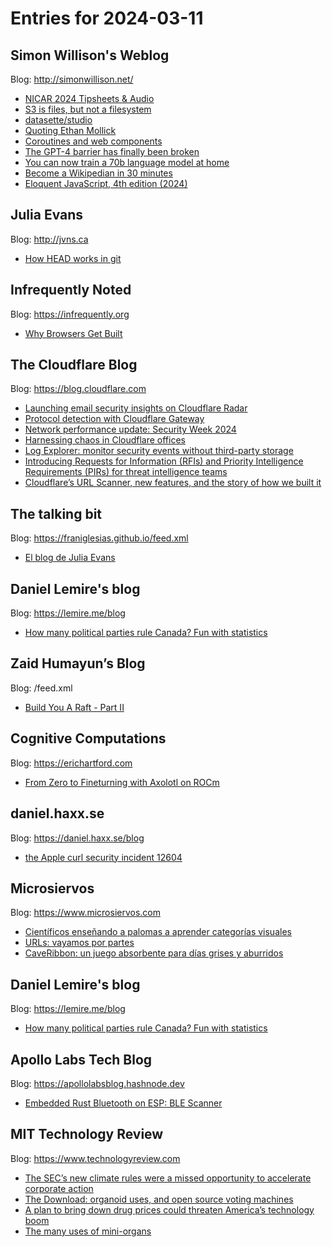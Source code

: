 # Entries for 2024-03-11
## Simon Willison's Weblog 
Blog: http://simonwillison.net/ 

- [NICAR 2024 Tipsheets & Audio](https://simonwillison.net/2024/Mar/11/nicar-2024-tipsheets-audio/#atom-everything)
- [S3 is files, but not a filesystem](https://simonwillison.net/2024/Mar/10/s3-is-not-a-filesystem/#atom-everything)
- [datasette/studio](https://simonwillison.net/2024/Mar/10/datasette-studio-on-codespaces/#atom-everything)
- [Quoting Ethan Mollick](https://simonwillison.net/2024/Mar/9/ethan-mollick/#atom-everything)
- [Coroutines and web components](https://simonwillison.net/2024/Mar/9/coroutines-and-web-components/#atom-everything)
- [The GPT-4 barrier has finally been broken](https://simonwillison.net/2024/Mar/8/gpt-4-barrier/#atom-everything)
- [You can now train a 70b language model at home](https://simonwillison.net/2024/Mar/8/you-can-now-train-a-70b-language-model-at-home/#atom-everything)
- [Become a Wikipedian in 30 minutes](https://simonwillison.net/2024/Mar/8/become-a-wikipedian-in-30-minutes/#atom-everything)
- [Eloquent JavaScript, 4th edition (2024)](https://simonwillison.net/2024/Mar/8/eloquent-javascript-4th-edition/#atom-everything)
## Julia Evans 
Blog: http://jvns.ca 

- [How HEAD works in git](https://jvns.ca/blog/2024/03/08/how-head-works-in-git/)
## Infrequently Noted 
Blog: https://infrequently.org 

- [Why Browsers Get Built](https://infrequently.org/2024/03/why-browsers-get-built/)
##  The Cloudflare Blog  
Blog: https://blog.cloudflare.com 

- [Launching email security insights on Cloudflare Radar](https://blog.cloudflare.com/email-security-insights-on-cloudflare-radar)
- [Protocol detection with Cloudflare Gateway](https://blog.cloudflare.com/gatway-protocol-detection)
- [Network performance update: Security Week 2024](https://blog.cloudflare.com/network-performance-update-security-week-2024)
- [Harnessing chaos in Cloudflare offices](https://blog.cloudflare.com/harnessing-office-chaos)
- [Log Explorer: monitor security events without third-party storage](https://blog.cloudflare.com/log-explorer)
- [Introducing Requests for Information (RFIs) and Priority Intelligence Requirements (PIRs) for threat intelligence teams](https://blog.cloudflare.com/threat-intel-rfi-pir)
- [Cloudflare’s URL Scanner, new features, and the story of how we built it](https://blog.cloudflare.com/building-urlscanner)
## The talking bit 
Blog: https://franiglesias.github.io/feed.xml 

- [El blog de Julia Evans](https://franiglesias.github.io/El-blog-de-Julia-Evans/)
## Daniel Lemire's blog 
Blog: https://lemire.me/blog 

- [How many political parties rule Canada? Fun with statistics](https://lemire.me/blog/2024/03/08/how-many-political-parties-rule-canada-fun-with-statistics/)
## Zaid Humayun’s Blog 
Blog: /feed.xml 

- [Build You A Raft - Part II](/databases/2024/03/10/build-you-a-raft-part-ii.html)
## Cognitive Computations 
Blog: https://erichartford.com 

- [From Zero to Fineturning with Axolotl on ROCm](https://erichartford.com/from-zero-to-fineturning-with-axolotl-on-rocm)
## daniel.haxx.se 
Blog: https://daniel.haxx.se/blog 

- [the Apple curl security incident 12604](https://daniel.haxx.se/blog/2024/03/08/the-apple-curl-security-incident-12604/)
## Microsiervos 
Blog: https://www.microsiervos.com 

- [Científicos enseñando a palomas a aprender categorías visuales](https://www.microsiervos.com/archivo/ciencia/cientificos-ensenando-palomas-categorias-visuales.html)
- [URLs: vayamos por partes](https://www.microsiervos.com/archivo/internet/urls-vayamos-por-partes.html)
- [CaveRibbon: un juego absorbente para días grises y aburridos](https://www.microsiervos.com/archivo/juegos-y-diversion/caveribbon-juego-absorbente.html)
## Daniel Lemire's blog 
Blog: https://lemire.me/blog 

- [How many political parties rule Canada? Fun with statistics](https://lemire.me/blog/2024/03/08/how-many-political-parties-rule-canada-fun-with-statistics/)
## Apollo Labs Tech Blog 
Blog: https://apollolabsblog.hashnode.dev 

- [Embedded Rust Bluetooth on ESP: BLE Scanner](https://apollolabsblog.hashnode.dev/embedded-rust-bluetooth-on-esp-ble-scanner)
## MIT Technology Review 
Blog: https://www.technologyreview.com 

- [The SEC’s new climate rules were a missed opportunity to accelerate corporate action](https://www.technologyreview.com/2024/03/08/1089648/the-secs-new-climate-rules-were-a-missed-opportunity-to-accelerate-corporate-action/)
- [The Download: organoid uses, and open source voting machines](https://www.technologyreview.com/2024/03/08/1089630/the-download-organoid-uses-and-open-source-voting-machines/)
- [A plan to bring down drug prices could threaten America’s technology boom](https://www.technologyreview.com/2024/03/08/1089592/a-plan-to-bring-down-drug-prices-could-threaten-americas-technology-boom/)
- [The many uses of mini-organs](https://www.technologyreview.com/2024/03/08/1089612/the-many-uses-of-mini-organs/)